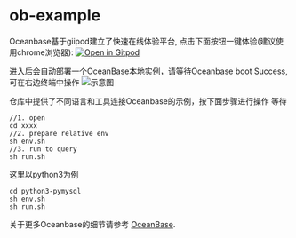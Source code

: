 # ob-example
Oceanbase基于giipod建立了快速在线体验平台, 点击下面按钮一键体验(建议使用chrome浏览器):
[![Open in Gitpod](https://gitpod.io/button/open-in-gitpod.svg)](https://gitpod.io/#https://github.com/akaError/ob-example)

进入后会自动部署一个OceanBase本地实例，请等待Oceanbase boot Success, 可在右边终端中操作
![示意图](https://cn-hangzhou.oss-cdn.aliyun-inc.com/git/force/uploads/comment/292665/34479482796045550/image.png)

仓库中提供了不同语言和工具连接Oceanbase的示例，按下面步骤进行操作
等待
```
//1. open 
cd xxxx
//2. prepare relative env
sh env.sh
//3. run to query
sh run.sh
```
这里以python3为例
```
cd python3-pymysql
sh env.sh
sh run.sh
```

关于更多Oceanbase的细节请参考 [OceanBase](https://open.oceanbase.com).

